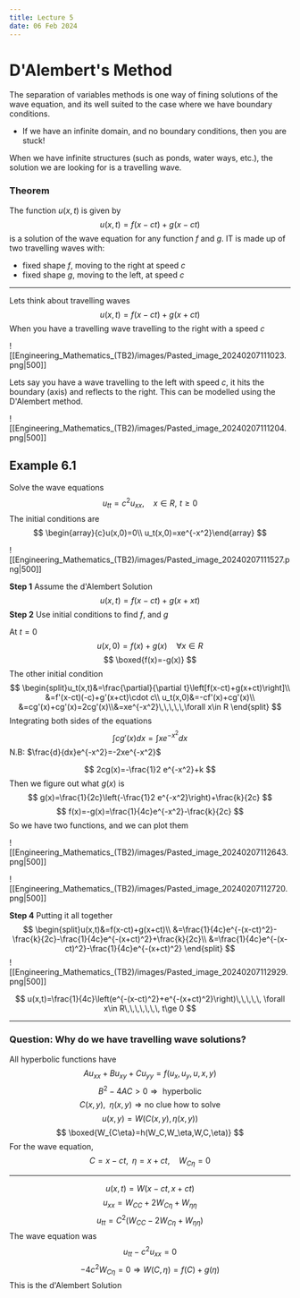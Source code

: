 ```yaml
---
title: Lecture 5
date: 06 Feb 2024
---
```

# D'Alembert's Method

The separation of variables methods is one way of fining solutions of the wave equation, and its well suited to the case where we have boundary conditions.

- If we have an infinite domain, and no boundary conditions, then you are stuck!

When we have infinite structures (such as ponds, water ways, etc.), the solution we are looking for is a travelling wave.
### Theorem
The function $u(x,t)$ is given by
$$
u(x,t)=f(x-ct)+g(x-ct)
$$
is a solution of the wave equation for any function $f$ and $g$. IT is made up of two travelling waves with:
- fixed shape $f$, moving to the right at speed $c$
- fixed shape $g$, moving to the left, at speed $c$
___
Lets think about travelling waves
$$
u(x,t)=f(x-ct)+g(x+ct)
$$
When you have a travelling wave travelling to the right with a speed $c$ 

![[Engineering_Mathematics_(TB2)/images/Pasted_image_20240207111023.png|500]]

Lets say you have a wave travelling to the left with speed $c$, it hits the boundary (axis) and reflects to the right. This can be modelled using the D'Alembert method. 

![[Engineering_Mathematics_(TB2)/images/Pasted_image_20240207111204.png|500]]

## Example 6.1
Solve the wave equations 
$$
u_{tt}=c^2u_{xx},\,\,\,\,\,\,\, x\in R,\,\, t\ge 0
$$
The initial conditions are 
$$
\begin{array}{c}u(x,0)=0\\ u_t(x,0)=xe^{-x^2}\end{array}
$$

![[Engineering_Mathematics_(TB2)/images/Pasted_image_20240207111527.png|500]]

**Step 1**
Assume the d'Alembert Solution
$$
u(x,t)=f(x-ct)+g(x+xt)
$$
**Step 2**
Use initial conditions to find $f$, and $g$

At $t=0$
$$
u(x,0)=f(x)+g(x)\,\,\,\,\,\,\,\forall x\in R
$$
$$
\boxed{f(x)=-g(x)}
$$
The other initial condition
$$
\begin{split}u_t(x,t)&=\frac{\partial}{\partial t}\left[f(x-ct)+g(x+ct)\right]\\ &=f'(x-ct)(-c)+g'(x+ct)\cdot c\\ u_t(x,0)&=-cf'(x)+cg'(x)\\ &=cg'(x)+cg'(x)=2cg'(x)\\&=xe^{-x^2}\,\,\,\,\,\forall x\in R \end{split}
$$
Integrating both sides of the equations
$$
\int cg'(x)dx=\int xe^{-x^2}dx
$$
N.B: $\frac{d}{dx}e^{-x^2}=-2xe^{-x^2}$

$$
2cg(x)=-\frac{1}2 e^{-x^2}+k
$$
Then we figure out what $g(x)$ is
$$
g(x)=\frac{1}{2c}\left(-\frac{1}2 e^{-x^2}\right)+\frac{k}{2c}
$$
$$
f(x)=-g(x)=\frac{1}{4c}e^{-x^2}-\frac{k}{2c}
$$
So we have two functions, and we can plot them

![[Engineering_Mathematics_(TB2)/images/Pasted_image_20240207112643.png|500]]

![[Engineering_Mathematics_(TB2)/images/Pasted_image_20240207112720.png|500]]

**Step 4**
Putting it all together
$$
\begin{split}u(x,t)&=f(x-ct)+g(x+ct)\\ &=\frac{1}{4c}e^{-(x-ct)^2}-\frac{k}{2c}-\frac{1}{4c}e^{-(x+ct)^2}+\frac{k}{2c}\\ &=\frac{1}{4c}e^{-(x-ct)^2}-\frac{1}{4c}e^{-(x+ct)^2} \end{split}
$$
![[Engineering_Mathematics_(TB2)/images/Pasted_image_20240207112929.png|500]]

$$
u(x,t)=\frac{1}{4c}\left(e^{-(x-ct)^2}+e^{-(x+ct)^2}\right)\,\,\,\,\, \forall x\in R\,\,\,\,\,\,\, t\ge 0
$$
___
### Question: Why do we have travelling wave solutions?
All hyperbolic functions have
$$
Au_{xx}+Bu_{xy}+Cu_{yy}=f(u_x,u_y,u,x,y)
$$
$$
B^2-4AC>0\Rightarrow \text{ hyperbolic}
$$
$$
C(x,y),\,\,\,\eta(x,y)\Rightarrow \text{no clue how to solve}
$$
$$
u(x,y)=W(C(x,y),\eta(x,y))
$$
$$
\boxed{W_{C\eta}=h(W_C,W_\eta,W,C,\eta)}
$$
For the wave equation,
$$
C=x-ct,\,\,\,\eta=x+ct,\,\,\,\,\,\,\, W_{C\eta}=0
$$
___
$$
u(x,t)=W(x-ct, x+ct)
$$
$$
u_{xx}=W_{CC}+2W_{C\eta}+W_{\eta\eta}
$$
$$
u_{tt}=C^2(W_{CC}-2W_{C\eta}+W_{\eta\eta})
$$
The wave equation was 
$$
u_{tt}-c^2u_{xx}=0
$$
$$
-4c^2W_{C\eta}=0\Rightarrow W(C,\eta)=f(C)+g(\eta)
$$
This is the d'Alembert Solution




